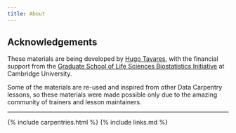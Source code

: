 ```yaml
---
title: About
---
```


## Acknowledgements

These materials are being developed by [Hugo Tavares](https://github.com/tavareshugo), 
with the financial support from the 
[Graduate School of Life Sciences Biostatistics Initiative](https://www.biostats.lifesci.cam.ac.uk/) 
at Cambridge University. 

Some of the materials are re-used and inspired from other Data Carpentry lessons, 
so these materials were made possible only due to the amazing community of trainers 
and lesson maintainers. 

----


{% include carpentries.html %}
{% include links.md %}
